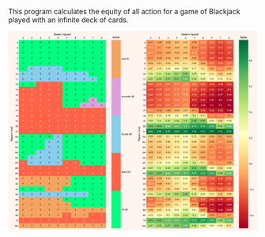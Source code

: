 This program calculates the equity of all action for a game of Blackjack played with an infinite deck of cards.

![](images/optimal_actions.png)
